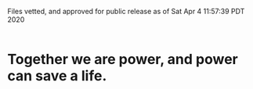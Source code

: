 Files vetted, and approved for public release as of Sat Apr  4 11:57:39 PDT 2020<br><br><h1>Together we are power, and power can save a life.</h1>
